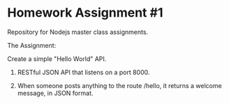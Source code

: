 # Homework Assignment #1
Repository for Nodejs master class assignments.

The Assignment:

Create a simple "Hello World" API.

1. RESTful JSON API that listens on a port 8000. 

2. When someone posts anything to the route /hello, it returns a welcome message, in JSON format. 
